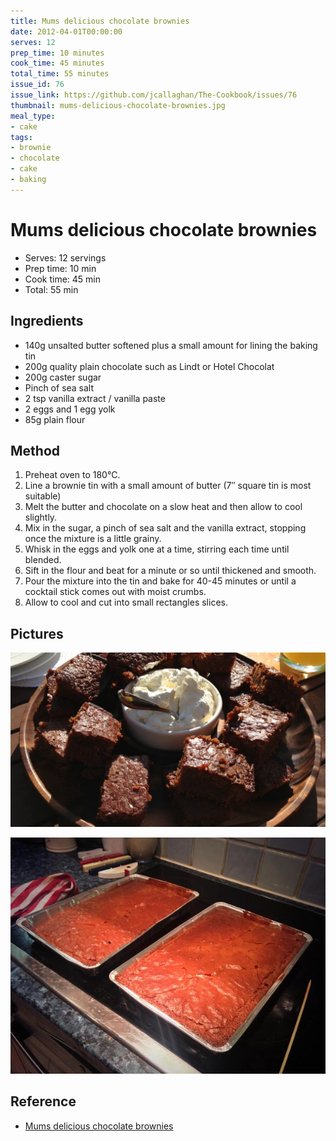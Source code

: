 ```yaml
---
title: Mums delicious chocolate brownies
date: 2012-04-01T00:00:00
serves: 12
prep_time: 10 minutes
cook_time: 45 minutes
total_time: 55 minutes
issue_id: 76
issue_link: https://github.com/jcallaghan/The-Cookbook/issues/76
thumbnail: mums-delicious-chocolate-brownies.jpg
meal_type:
- cake
tags:
- brownie
- chocolate
- cake
- baking
---
```


# Mums delicious chocolate brownies

- Serves: 12 servings
- Prep time: 10 min
- Cook time:  45 min
- Total: 55 min

## Ingredients
- 140g unsalted butter softened plus a small amount for lining the baking tin
- 200g quality plain chocolate such as Lindt or Hotel Chocolat
- 200g caster sugar
- Pinch of sea salt
- 2 tsp vanilla extract / vanilla paste
- 2 eggs and 1 egg yolk
- 85g plain flour

## Method
1. Preheat oven to 180°C.
2. Line a brownie tin with a small amount of butter (7″ square tin is most suitable)
3. Melt the butter and chocolate on a slow heat and then allow to cool slightly.
4. Mix in the sugar, a pinch of sea salt and the vanilla extract, stopping once the mixture is a little grainy.
5. Whisk in the eggs and yolk one at a time, stirring each time until blended.
6. Sift in the flour and beat for a minute or so until thickened and smooth.
7. Pour the mixture into the tin and bake for 40-45 minutes or until a cocktail stick comes out with moist crumbs.
8. Allow to cool and cut into small rectangles slices.

## Pictures
![Mums delicious chocolate brownies](./images/mums-delicious-chocolate-brownies.jpg)

![Mums delicious chocolate brownies](./images/mums-delicious-chocolate-brownies-1.jpg)

## Reference
- [Mums delicious chocolate brownies](https://jcallaghan.com/2012/04/mums-delicious-brownie-recipe/)
